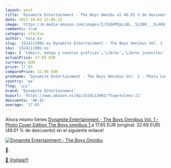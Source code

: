 ```yaml
---
layout: post
title: 'Dynamite Entertainment - The Boys Omnibu al 46.01 % de descuento'
date: 2021-10-01 12:06:15
image: 'https://m.media-amazon.com/images/I/5180PEpLs8L._SL500_._SL400_.jpg'
comments: true
category: ofertas
author: 'tole.es'
slug: '1524111902-es Dynamite Entertainment - The Boys Omnibus Vol. 1 - Photo...'
sku: '1524111902-es'
tags: [ 'Cómics, manga y novelas gráficas','Libros','Libros juveniles','dynamite entertainment', ]
actualPrice: 17.65 EUR
currency: EUR
price: 17.65
comparePrice: 32.69 EUR
prodname: 'Dynamite Entertainment - The Boys Omnibus Vol. 1 - Photo Cover Edition  The Boys omnibus  1 '
country: 'es'
flag: '🇪🇸'
brand: 'Dynamite Entertainment'
buyurl: 'https://www.amazon.es/dp/1524111902/?tag=tolees-21'
descuento: '46.01'
average: '17.65'
---
```


Ahora mismo tienes [Dynamite Entertainment - The Boys Omnibus Vol. 1 - Photo Cover Edition  The Boys omnibus  1 ](https://www.amazon.es/dp/1524111902/?tag=tolees-21) a 17.65 EUR (original: 32.69 EUR) (46.01 %  de descuento) en el siguiente enlace!

[![Dynamite Entertainment - The Boys Omnibu](https://m.media-amazon.com/images/I/5180PEpLs8L._SL500_._SL400_.jpg)](https://www.amazon.es/dp/1524111902/?tag=tolees-21)

🔎:


[🛒 Visítala!!!](https://www.amazon.es/dp/1524111902/?tag=tolees-21)
